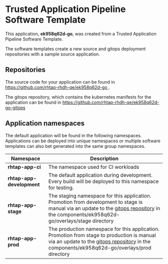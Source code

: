 # Trusted Application Pipeline Software Template

This application, **ek958q62d-go**, was created from a Trusted Application Pipeline Software Template.

The software templates create a new source and gitops deployment repositories with a sample source application. 

## Repositories

The source code for your application can be found in [https://github.com/rhtap-rhdh-qe/ek958q62d-go ](https://github.com/rhtap-rhdh-qe/ek958q62d-go ).
 
The gitops repository, which contains the kubernetes manifests for the application can be found in 
[https://github.com/rhtap-rhdh-qe/ek958q62d-go-gitops ](https://github.com/rhtap-rhdh-qe/ek958q62d-go-gitops ) 

## Application namespaces 

The default application will be found in the following namespaces. Applications can be deployed into unique namespaces or multiple software templates can also bet generated into the same group namespaces.  

|  Namespace   |  Description   |  
| -------- | -------- |
| **rhtap-app-ci** | The namespace used for CI workloads |
| **rhtap-app-development** | The default application during development. Every build will be deployed to this namespace for testing. |
| **rhtap-app-stage** | The staging namespace for this application. Promotion from development to stage is manual via an update to the [gitops repository](https://github.com/rhtap-rhdh-qe/ek958q62d-go-gitops ) in the components/ek958q62d-go/overlays/stage directory |
| **rhtap-app-prod** | The production namespace for this application. Promotion from stage to production is manual via an update to the [gitops repository](https://github.com/rhtap-rhdh-qe/ek958q62d-go-gitops ) in the components/ek958q62d-go/overlays/prod directory |